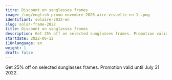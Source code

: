 ```yaml
---
titre: Discount on sanglasses frames
image: /img/english-promo-novembre-2020-aire-visuelle-en-1-.png
identifiant: solaire-2022-en
slug: solar-frame-2022
title: Discount on sanglasses frames
description: Get 25% off on selected sunglasses frames. Promotion valid until July 31 2022.
startdate: 2022-06-12
i18nlanguage: en
weight: 1
draft: false
---
```

Get 25% off on selected sunglasses frames. Promotion valid until July 31 2022.